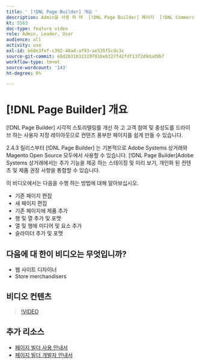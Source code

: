 ```yaml
---
title: ' [!DNL Page Builder] 개요 '
description: Admin을 사용 하 여  [!DNL Page Builder] 페이지  [!DNL Commerce]  스토어 페이지를 빌드 하는 방법에 대해 알아보십시오.
kt: 5563
doc-type: feature video
role: Admin, Leader, User
audience: all
activity: use
exl-id: b68e3fef-c392-48ad-af93-ae535f5cdc3c
source-git-commit: e8d2631b31319701beb327f42fdf1372d9dad9b7
workflow-type: tm+mt
source-wordcount: '143'
ht-degree: 0%

---
```


# [!DNL Page Builder] 개요

[!DNL Page Builder] 시각적 스토리텔링를 개선 하 고 고객 참여 및 충성도를 드라이브 하는 사용자 지정 레이아웃으로 컨텐츠 풍부한 페이지를 쉽게 만들 수 있습니다.

2.4.3 릴리스부터 [!DNL Page Builder] 는 기본적으로 Adobe Systems 상거래와 Magento Open Source 모두에서 사용할 수 있습니다. [!DNL Page Builder]Adobe Systems 상거래에서는 추가 기능을 제공 하는 스테이징 및 미리 보기, 개인화 된 컨텐츠 및 제품 권장 사항을 통합할 수 있습니다.

이 비디오에서는 다음을 수행 하는 방법에 대해 알아보십시오.

- 기존 페이지 편집
- 새 페이지 편집
- 기존 페이지에 제품 추가
- 행 및 열 추가 및 포맷
- 열 및 행에 미디어 및 요소 추가
- 슬라이더 추가 및 포맷

## 다음에 대 한이 비디오는 무엇입니까?

- 웹 사이트 디자이너
- Store merchandisers

## 비디오 컨텐츠

>[!VIDEO](https://video.tv.adobe.com/v/343781?quality=12&learn=on)

## 추가 리소스

- [페이지 빌더 사용 안내서](https://experienceleague.adobe.com/docs/commerce-admin/page-builder/guide-overview.html)
- [페이지 빌더 개발자 안내서](https://developer.adobe.com/commerce/frontend-core/page-builder/)
